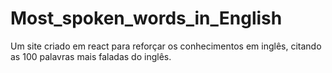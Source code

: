 # Most_spoken_words_in_English

Um site criado em react para reforçar os conhecimentos em inglês, citando as 100 palavras mais faladas do inglês.
